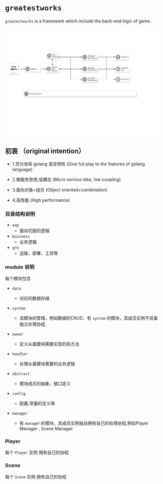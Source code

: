 # `greatestworks`

 `greatestworks` is a  framework which include  the back-end logic of game . 



![](frame.png)

## 初衷 （original intention）

* 1.充分发挥 golang 语言特性 (Give full play to the features of golang language)

* 2.微服务思想,低耦合 (Micro service idea, low coupling)

* 3.面向对象+组合 (Object oriented+combination)

* 4.高性能 (High performance)


### 目录结构说明
* `aop`
  - 面向切面的逻辑
* `business`
  - 业务逻辑
* `gre`
  - 运维，部署，工具等

### module 说明


每个模块包含
* `data`
  - 对应的数据存储
* `system`
  - 该模块的管理，例如数据的CRUD，有 `system` 的模块，其成员实例不具备 独立处理协程.
* `owner`
  - 定义从属模块需要实现的些方法
* `handler`
  - 处理从属模块需要的业务逻辑
* `abstract`
  - 模块成员的抽象，接口定义
* `config`
  - 配置,常量的定义等

* `manager`
  - 有 `manage`r 的模块，其成员实例独自拥有自己的处理协程,例如Player Manager , Scene Manager

### Player

 每个 `Player` 实例 拥有自己的协程

### Scene

 每个 `Scene` 实例 拥有自己的协程





